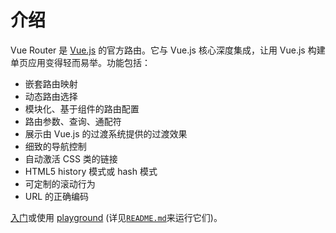 # 介绍

<VueSchoolLink
  href="https://vueschool.io/courses/vue-router-4-for-everyone"
  title="Learn how to build powerful Single Page Applications with the Vue Router on Vue School"
/>

Vue Router 是 [Vue.js](https://cn.vuejs.org/) 的官方路由。它与 Vue.js 核心深度集成，让用 Vue.js 构建单页应用变得轻而易举。功能包括：

- 嵌套路由映射
- 动态路由选择
- 模块化、基于组件的路由配置
- 路由参数、查询、通配符
- 展示由 Vue.js 的过渡系统提供的过渡效果
- 细致的导航控制
- 自动激活 CSS 类的链接
- HTML5 history 模式或 hash 模式
- 可定制的滚动行为
- URL 的正确编码

<RuleKitLink />

[入门](./guide/)或使用 [playground](https://github.com/vuejs/router/tree/main/packages/playground) (详见[`README.md`](https://github.com/vuejs/router)来运行它们)。

<HomeSponsors />

<script setup>
import HomeSponsors from '../.vitepress/theme/components/HomeSponsors.vue'
</script>
